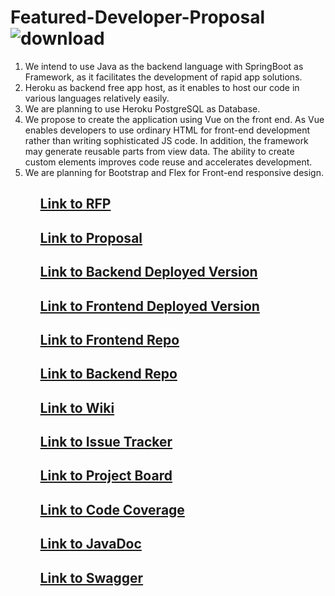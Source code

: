 # Featured-Developer-Proposal![download](https://user-images.githubusercontent.com/77706824/156862081-393ed184-53bb-4d70-8477-6bdd9ba77e3a.jpg)

<ol>
<li> We intend to use Java as the backend language with SpringBoot as Framework, as it facilitates the development of rapid app solutions.</li>
<li> Heroku as backend free app host, as it enables to host our code in various languages relatively easily.</li>
<li> We are planning to use Heroku PostgreSQL as Database. </li>
<li> We propose to create the application using Vue on the front end. As Vue enables developers to use ordinary HTML for front-end development rather than writing sophisticated JS code. In addition, the framework may generate reusable parts from view data. The ability to create custom elements improves code reuse and accelerates development.</li>
 <li> We are planning for Bootstrap and Flex for Front-end responsive design.</li>
<ol>

 ## [Link to RFP ](https://github.com/akhilmallepally/featured-developers/)
 ## [Link to Proposal](https://github.com/KeerthiMuli/Featured-Developer-Proposal/blob/main/Proposal.md)
 ## [Link to Backend Deployed Version](https://featured-developers-threeb.herokuapp.com/developers/getall)
 ## [Link to Frontend Deployed Version](https://featureddeveloper.herokuapp.com/#/home)
 ## [Link to Frontend Repo](https://github.com/sagajayakumar/FeaturedDeveloperVue)
 ## [Link to Backend Repo](https://github.com/KeerthiMuli/Featured-Developer-ThreeB-backend)
 ## [Link to Wiki](https://github.com/KeerthiMuli/Featured-Developer-Proposal/wiki)
 ## [Link to Issue Tracker](https://github.com/KeerthiMuli/Featured-Developer-Proposal/milestones)
 ## [Link to Project Board](https://github.com/KeerthiMuli/Featured-Developer-Proposal/projects/1)
 ## [Link to Code Coverage](https://sagajayakumar.github.io/featured_developer_code_coverage/)
 ## [Link to JavaDoc](https://sagajayakumar.github.io/featured_developer_javadoc/com/nwmsufeatureddevelopersthreeb/featureddevelopersthreeb/package-summary.html)
 ## [Link to Swagger](https://featured-developers-threeb.herokuapp.com/swagger-ui/index.html?configUrl=/v3/api-docs/swagger-config)

